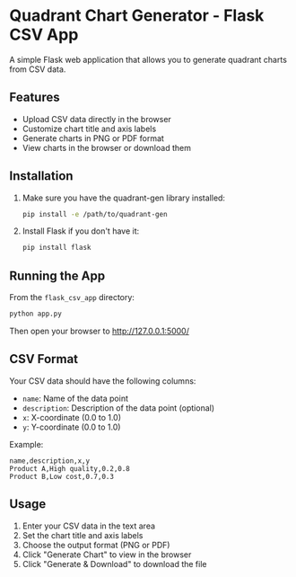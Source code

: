 # Quadrant Chart Generator - Flask CSV App

A simple Flask web application that allows you to generate quadrant charts from CSV data.

## Features

- Upload CSV data directly in the browser
- Customize chart title and axis labels
- Generate charts in PNG or PDF format
- View charts in the browser or download them

## Installation

1. Make sure you have the quadrant-gen library installed:
   ```bash
   pip install -e /path/to/quadrant-gen
   ```

2. Install Flask if you don't have it:
   ```bash
   pip install flask
   ```

## Running the App

From the `flask_csv_app` directory:

```bash
python app.py
```

Then open your browser to http://127.0.0.1:5000/

## CSV Format

Your CSV data should have the following columns:
- `name`: Name of the data point
- `description`: Description of the data point (optional)
- `x`: X-coordinate (0.0 to 1.0)
- `y`: Y-coordinate (0.0 to 1.0)

Example:
```csv
name,description,x,y
Product A,High quality,0.2,0.8
Product B,Low cost,0.7,0.3
```

## Usage

1. Enter your CSV data in the text area
2. Set the chart title and axis labels
3. Choose the output format (PNG or PDF)
4. Click "Generate Chart" to view in the browser
5. Click "Generate & Download" to download the file
